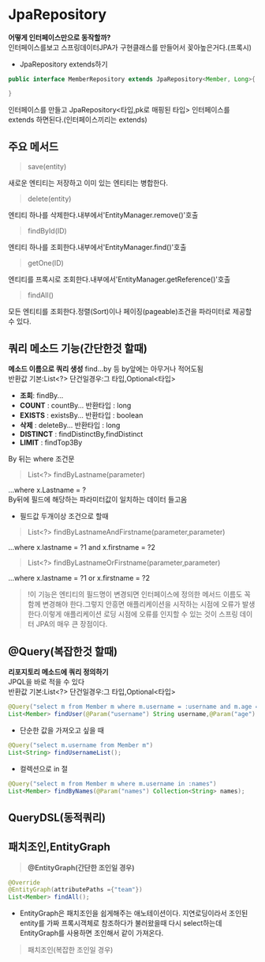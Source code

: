 # JpaRepository
**어떻게 인터페이스만으로 동작할까?**  
인터페이스를보고 스프링데이터JPA가 구현클래스를 만들어서 꽂아높은거다.(프록시)

* JpaRepository extends하기

```java
public interface MemberRepository extends JpaRepository<Member, Long>{

}
```

인터페이스를 만들고 JpaRepository<타입,pk로 매핑된 타입> 인터페이스를 extends 하면된다.(인터페이스끼리는 extends)

## 주요 메서드
> save(entity)

새로운 엔티티는 저장하고 이미 있는 엔티티는 병합한다.
> delete(entity)

엔티티 하나를 삭제한다.내부에서'EntityManager.remove()'호출

> findById(ID)

엔티티 하나를 조회한다.내부에서'EntityManager.find()'호출
> getOne(ID)

엔티티를 프록시로 조회한다.내부에서'EntityManager.getReference()'호출
> findAll()

모든 엔티티를 조회한다.정렬(Sort)이나 페이징(pageable)조건을 파라미터로 제공할 수 있다.
## 쿼리 메소드 기능(간단한것 할때)
**메소드 이름으로 쿼리 생성**
find...by  등 by앞에는 아무거나 적어도됨  
반환값 기본:List<?>  단건일경우:그 타입,Optional<타입>
* **조회**: findBy...
* **COUNT** : countBy...  반환타입 : long
* **EXISTS** : existsBy...   반환타입 : boolean
* **삭제** : deleteBy...   반환타입 : long
* **DISTINCT** : findDistinctBy,findDistinct
* **LIMIT** : findTop3By

By 뒤는 where 조건문 
> List<?> findByLastname(parameter)

...where x.Lastname = ?   
By뒤에 필드에 해당하는 파라미터값이 일치하는 데이터 들고옴

* 필드값 두개이상 조건으로 할때 
> List<?> findByLastnameAndFirstname(parameter,parameter) 

...where x.lastname = ?1 and x.firstname = ?2

> List<?> findByLastnameOrFirstname(parameter,parameter)  

...where x.lastname = ?1 or x.firstname = ?2

> !이 기능은 엔티티의 필드명이 변경되면 인터페이스에 정의한 메서드 이름도 꼭 함께 변경해야 한다.그렇지 안흥면 애플리케이션을 시작하는 시점에 오류가 발생한다.이렇게 애플리케이션 로딩 시점에 오류를 인지할 수 있는 것이 스프링 데이터 JPA의 매우 큰 장점이다.


## @Query(복잡한것 할때)
**리포지토리 메소드에 쿼리 정의하기**   
JPQL을 바로 적을 수 있다  
반환값 기본:List<?>  단건일경우:그 타입,Optional<타입>  
```java
@Query("select m from Member m where m.username = :username and m.age = :age")
List<Member> findUser(@Param("username") String username,@Param("age") int age);
```

* 단순한 값을 가져오고 싶을 때
```java
@Query("select m.username from Member m")
List<String> findUsernameList();
```
* 컬렉션으로 in 절 
```java
@Query("select m from Member m where m.username in :names")
List<Member> findByNames(@Param("names") Collection<String> names);
```
## QueryDSL(동적쿼리)


## 패치조인,EntityGraph

> **@EntityGraph(간단한 조인일 경우)**
```java
@Override
@EntityGraph(attributePaths ={"team"})
List<Member> findAll();
```
* EntityGraph은 패치조인을 쉽게해주는 애노테이션이다. 지연로딩이라서 조인된 entity를 가짜 프록시객체로 참조하다가 불러왔을때 다시 select하는데 EntityGraph를 사용하면 조인해서 같이 가져온다.

> 패치조인(복잡한 조인일 경우)